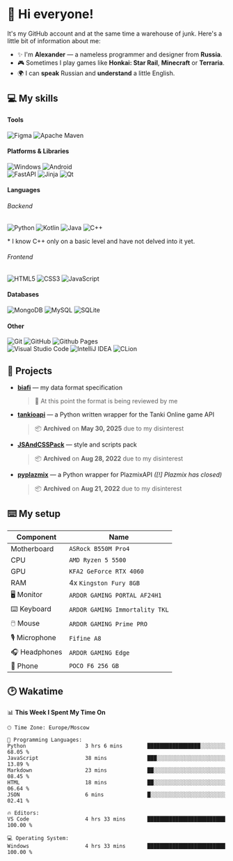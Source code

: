 # 👋 Hi everyone! 
It's my GitHub account and at the same time a warehouse of junk. Here's a little bit of information about me:
- ✨ I'm **Alexander** — a nameless programmer and designer from **Russia**.
- 🎮 Sometimes I play games like **Honkai: Star Rail**, **Minecraft** or **Terraria**.
- 🌍 I can **speak** Russian and **understand** a little English.

## 💻 My skills
#### Tools
![Figma](https://img.shields.io/badge/figma-%23F24E1E.svg?style=for-the-badge&logo=figma&logoColor=white)
![Apache Maven](https://img.shields.io/badge/Apache_Maven-C71A36?style=for-the-badge&logo=apachemaven&logoColor=white)

#### Platforms & Libraries
![Windows](https://img.shields.io/badge/Windows-0078D6?style=for-the-badge)
![Android](https://img.shields.io/badge/Android-3DDC84?style=for-the-badge&logo=android&logoColor=white)<br/>
![FastAPI](https://img.shields.io/badge/FastAPI-005571?style=for-the-badge&logo=fastapi&logoColor=white)
![Jinja](https://img.shields.io/badge/jinja-white.svg?style=for-the-badge&logo=jinja&logoColor=black)
![Qt](https://img.shields.io/badge/Qt-%23217346.svg?style=for-the-badge&logo=Qt&logoColor=white)

#### Languages
###### Backend
![Python](https://img.shields.io/badge/python-3670A0?style=for-the-badge&logo=python&logoColor=white)
![Kotlin](https://img.shields.io/badge/kotlin-%237F52FF.svg?style=for-the-badge&logo=kotlin&logoColor=white)
![Java](https://img.shields.io/badge/java-%23ED8B00.svg?style=for-the-badge&logo=openjdk&logoColor=white)
![C++](https://img.shields.io/badge/c++-%2300599C.svg?style=for-the-badge&logo=c%2B%2B&logoColor=white)

\* I know C++ only on a basic level and have not delved into it yet.

###### Frontend
![HTML5](https://img.shields.io/badge/html5-%23E34F26.svg?style=for-the-badge&logo=html5&logoColor=white)
![CSS3](https://img.shields.io/badge/css3-%231572B6.svg?style=for-the-badge&logo=css3&logoColor=white)
![JavaScript](https://img.shields.io/badge/javascript-%23323330.svg?style=for-the-badge&logo=javascript&logoColor=%23F7DF1E)

#### Databases
![MongoDB](https://img.shields.io/badge/MongoDB-%234ea94b.svg?style=for-the-badge&logo=mongodb&logoColor=white)
![MySQL](https://img.shields.io/badge/mysql-4479A1.svg?style=for-the-badge&logo=mysql&logoColor=white)
![SQLite](https://img.shields.io/badge/sqlite-%2307405e.svg?style=for-the-badge&logo=sqlite&logoColor=white)

#### Other
![Git](https://img.shields.io/badge/git-%23F05033.svg?style=for-the-badge&logo=git&logoColor=white)
![GitHub](https://img.shields.io/badge/github-%23121011.svg?style=for-the-badge&logo=github&logoColor=white)
![Github Pages](https://img.shields.io/badge/github_pages-121013?style=for-the-badge&logo=github&logoColor=white)<br/>
![Visual Studio Code](https://img.shields.io/badge/VS_Code-0078d7.svg?style=for-the-badge)
![IntelliJ IDEA](https://img.shields.io/badge/IntelliJ_IDEA-000000.svg?style=for-the-badge&logo=intellij-idea&logoColor=white)
![CLion](https://img.shields.io/badge/CLion-black?style=for-the-badge&logo=clion&logoColor=white)

## 📂 Projects
- [**biafi**](https://github.com/stngularity/biafi) — my data format specification
  > 📝 At this point the format is being reviewed by me
- [**tankioapi**](https://stngularity.github.io/tankioapi/) — a Python written wrapper for the Tanki Online game API
  > 📦 **Archived** on **May 30, 2025** due to my disinterest
- [**JSAndCSSPack**](https://github.com/stngularity/JSAndCSSPack) — style and scripts pack
  > 📦 **Archived** on **Aug 28, 2022** due to my disinterest
- [**pyplazmix**](https://github.com/stngularity/pyplazmix) — a Python wrapper for PlazmixAPI *([!] Plazmix has closed)*
  > 📦 **Archived** on **Aug 21, 2022** due to my disinterest

## ⌨️ My setup
| Component      | Name                           |
| -------------- | ------------------------------ |
| Motherboard    | `ASRock B550M Pro4`            |
| CPU            | `AMD Ryzen 5 5500`             |
| GPU            | `KFA2 GeForce RTX 4060`        |
| RAM            | 4x `Kingston Fury 8GB`         |
| 🖥️ Monitor     | `ARDOR GAMING PORTAL AF24H1`   |
| ⌨️ Keyboard    | `ARDOR GAMING Immortality TKL` |
| 🖱️ Mouse       | `ARDOR GAMING Prime PRO`       |
| 🎙️ Microphone  | `Fifine A8`                    |
| 🎧 Headphones  | `ARDOR GAMING Edge`            |
| 📱 Phone       | `POCO F6 256 GB`               |

## 🕑 Wakatime
<!--START_SECTION:waka-->
📊 **This Week I Spent My Time On** 

```text
🕑︎ Time Zone: Europe/Moscow

💬 Programming Languages: 
Python                   3 hrs 6 mins        █████████████████░░░░░░░░   68.05 % 
JavaScript               38 mins             ███░░░░░░░░░░░░░░░░░░░░░░   13.89 % 
Markdown                 23 mins             ██░░░░░░░░░░░░░░░░░░░░░░░   08.45 % 
HTML                     18 mins             ██░░░░░░░░░░░░░░░░░░░░░░░   06.64 % 
JSON                     6 mins              █░░░░░░░░░░░░░░░░░░░░░░░░   02.41 % 

🔥 Editors: 
VS Code                  4 hrs 33 mins       █████████████████████████   100.00 % 

💻 Operating System: 
Windows                  4 hrs 33 mins       █████████████████████████   100.00 % 
```


<!--END_SECTION:waka-->
